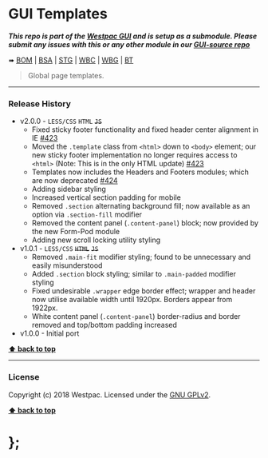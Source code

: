 GUI Templates
===========

***This repo is part of the [Westpac GUI](http://gel.westpacgroup.com.au/GUI/) and is setup as a submodule. Please submit any issues with this or any other
module in our [GUI-source repo](https://github.com/WestpacCXTeam/GUI-source/issues)***

➠
[BOM](http://westpaccxteam.github.io/GUI-templates/tests/BOM/) |
[BSA](http://westpaccxteam.github.io/GUI-templates/tests/BSA/) |
[STG](http://westpaccxteam.github.io/GUI-templates/tests/STG/) |
[WBC](http://westpaccxteam.github.io/GUI-templates/tests/WBC/) |
[WBG](http://westpaccxteam.github.io/GUI-templates/tests/WBG/) |
[BT](http://westpaccxteam.github.io/GUI-templates/tests/BT/)

> Global page templates.

----------------------------------------------------------------------------------------------------------------------------------------------------------------


### Release History

* v2.0.0 - `LESS/CSS` `HTML` ~~`JS`~~
	* Fixed sticky footer functionality and fixed header center alignment in IE
		[#423](https://github.com/WestpacCXTeam/GUI-source/issues/423)
	* Moved the `.template` class from `<html>` down to `<body>` element; our new sticky footer implementation no longer requires access to `<html>` (Note: This is in the only HTML update)
		[#423](https://github.com/WestpacCXTeam/GUI-source/issues/423)
	* Templates now includes the Headers and Footers modules; which are now deprecated
		[#424](https://github.com/WestpacCXTeam/GUI-source/issues/424)
	* Adding sidebar styling
	* Increased vertical section padding for mobile
	* Removed `.section` alternating background fill; now available as an option via `.section-fill` modifier
	* Removed the content panel (`.content-panel`) block; now provided by the new Form-Pod module
	* Adding new scroll locking utility styling
* v1.0.1 - `LESS/CSS` ~~`HTML`~~ ~~`JS`~~
	* Removed `.main-fit` modifier styling; found to be unnecessary and easily misunderstood
	* Added `.section` block styling; similar to `.main-padded` modifier styling
	* Fixed undesirable `.wrapper` edge border effect; wrapper and header now utilise available width until 1920px. Borders appear from 1922px.
	* White content panel (`.content-panel`) border-radius and border removed and top/bottom padding increased
* v1.0.0 - Initial port

**[⬆ back to top](#content)**


----------------------------------------------------------------------------------------------------------------------------------------------------------------


### License

Copyright (c) 2018 Westpac. Licensed under the [GNU GPLv2](https://raw.githubusercontent.com/WestpacCXTeam/GUI-templates/master/LICENSE).

**[⬆ back to top](#content)**

# };